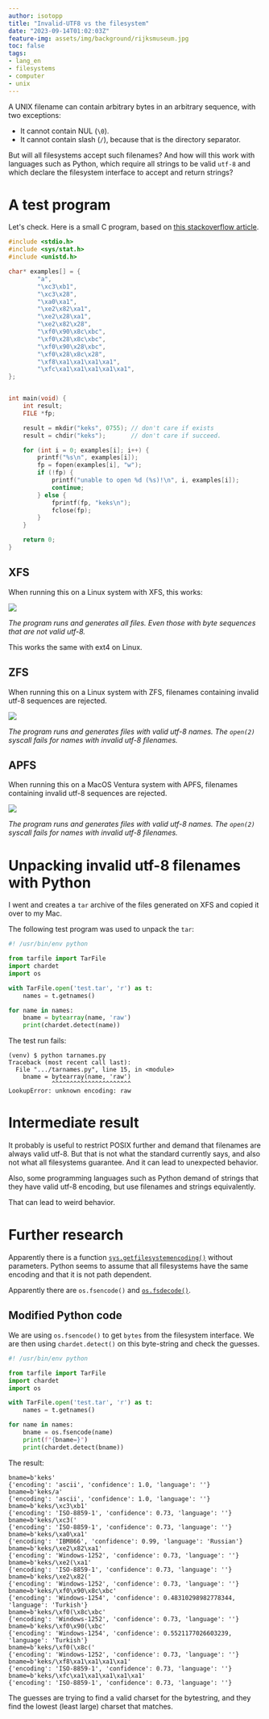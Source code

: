 ```yaml
---
author: isotopp
title: "Invalid-UTF8 vs the filesystem"
date: "2023-09-14T01:02:03Z"
feature-img: assets/img/background/rijksmuseum.jpg
toc: false
tags:
- lang_en
- filesystems
- computer
- unix
---
```


A UNIX filename can contain arbitrary bytes in an arbitrary sequence, with two exceptions:

- It cannot contain NUL (`\0`).
- It cannot contain slash (`/`), because that is the directory separator.

But will all filesystems accept such filenames?
And how will this work with languages such as Python, which require all strings to be valid `utf-8` and
which declare the filesystem interface to accept and return strings?

# A test program

Let's check.
Here is a small C program, based on [this stackoverflow article](https://stackoverflow.com/questions/1301402/example-invalid-utf8-string).

```C
#include <stdio.h>
#include <sys/stat.h>
#include <unistd.h>

char* examples[] = {
        "a",
        "\xc3\xb1",
        "\xc3\x28",
        "\xa0\xa1",
        "\xe2\x82\xa1",
        "\xe2\x28\xa1",
        "\xe2\x82\x28",
        "\xf0\x90\x8c\xbc",
        "\xf0\x28\x8c\xbc",
        "\xf0\x90\x28\xbc",
        "\xf0\x28\x8c\x28",
        "\xf8\xa1\xa1\xa1\xa1",
        "\xfc\xa1\xa1\xa1\xa1\xa1",
};


int main(void) {
    int result;
    FILE *fp;

    result = mkdir("keks", 0755); // don't care if exists
    result = chdir("keks");       // don't care if succeed.

    for (int i = 0; examples[i]; i++) {
        printf("%s\n", examples[i]);
        fp = fopen(examples[i], "w");
        if (!fp) {
            printf("unable to open %d (%s)!\n", i, examples[i]);
            continue;
        } else {
            fprintf(fp, "keks\n");
            fclose(fp);
        }
    }

    return 0;
}
```

## XFS

When running this on a Linux system with XFS, this works:

![](/uploads/2023/09/invalid-utf8-xfs.png)

*The program runs and generates all files. Even those with byte sequences that are not valid utf-8.*

This works the same with ext4 on Linux.

## ZFS

When running this on a Linux system with ZFS, filenames containing invalid utf-8 sequences are rejected.

![](/uploads/2023/09/invalid-utf8-zfs.png)

*The program runs and generates files with valid utf-8 names. The `open(2)` syscall fails for names with invalid utf-8 filenames.*


## APFS

When running this on a MacOS Ventura system with APFS, filenames containing invalid utf-8 sequences are rejected.

![](/uploads/2023/09/invalid-utf8-apfs.png)

*The program runs and generates files with valid utf-8 names. The `open(2)` syscall fails for names with invalid utf-8 filenames.*

# Unpacking invalid utf-8 filenames with Python

I went and creates a `tar` archive of the files generated on XFS and copied it over to my Mac.

The following test program was used to unpack the `tar`:
```python
#! /usr/bin/env python

from tarfile import TarFile
import chardet
import os

with TarFile.open('test.tar', 'r') as t:
    names = t.getnames()

for name in names:
    bname = bytearray(name, 'raw')
    print(chardet.detect(name))
```

The test run fails:

```console
(venv) $ python tarnames.py
Traceback (most recent call last):
  File ".../tarnames.py", line 15, in <module>
    bname = bytearray(name, 'raw')
            ^^^^^^^^^^^^^^^^^^^^^^
LookupError: unknown encoding: raw
```

# Intermediate result

It probably is useful to restrict POSIX further and demand that filenames are always valid utf-8.
But that is not what the standard currently says, and also not what all filesystems guarantee.
And it can lead to unexpected behavior.

Also, some programming languages such as Python demand of strings that they have valid utf-8 encoding,
but use filenames and strings equivalently.

That can lead to weird behavior.

# Further research

Apparently there is a function
[`sys.getfilesystemencoding()`](https://docs.python.org/3/library/sys.html#sys.getfilesystemencoding)
without parameters.
Python seems to assume that all filesystems have the same encoding and that it is not path dependent.

Apparently there are `os.fsencode()` and 
[`os.fsdecode()`](https://docs.python.org/3/library/os.html#os.fsencode).

## Modified Python code

We are using `os.fsencode()` to get `bytes` from the filesystem interface.
We are then using `chardet.detect()` on this byte-string and check the guesses.

```python
#! /usr/bin/env python

from tarfile import TarFile
import chardet
import os

with TarFile.open('test.tar', 'r') as t:
    names = t.getnames()

for name in names:
    bname = os.fsencode(name)
    print(f"{bname=}")
    print(chardet.detect(bname))
```

The result:

```console
bname=b'keks'
{'encoding': 'ascii', 'confidence': 1.0, 'language': ''}
bname=b'keks/a'
{'encoding': 'ascii', 'confidence': 1.0, 'language': ''}
bname=b'keks/\xc3\xb1'
{'encoding': 'ISO-8859-1', 'confidence': 0.73, 'language': ''}
bname=b'keks/\xc3('
{'encoding': 'ISO-8859-1', 'confidence': 0.73, 'language': ''}
bname=b'keks/\xa0\xa1'
{'encoding': 'IBM866', 'confidence': 0.99, 'language': 'Russian'}
bname=b'keks/\xe2\x82\xa1'
{'encoding': 'Windows-1252', 'confidence': 0.73, 'language': ''}
bname=b'keks/\xe2(\xa1'
{'encoding': 'ISO-8859-1', 'confidence': 0.73, 'language': ''}
bname=b'keks/\xe2\x82('
{'encoding': 'Windows-1252', 'confidence': 0.73, 'language': ''}
bname=b'keks/\xf0\x90\x8c\xbc'
{'encoding': 'Windows-1254', 'confidence': 0.48310298982778344, 'language': 'Turkish'}
bname=b'keks/\xf0(\x8c\xbc'
{'encoding': 'Windows-1252', 'confidence': 0.73, 'language': ''}
bname=b'keks/\xf0\x90(\xbc'
{'encoding': 'Windows-1254', 'confidence': 0.5521177026603239, 'language': 'Turkish'}
bname=b'keks/\xf0(\x8c('
{'encoding': 'Windows-1252', 'confidence': 0.73, 'language': ''}
bname=b'keks/\xf8\xa1\xa1\xa1\xa1'
{'encoding': 'ISO-8859-1', 'confidence': 0.73, 'language': ''}
bname=b'keks/\xfc\xa1\xa1\xa1\xa1\xa1'
{'encoding': 'ISO-8859-1', 'confidence': 0.73, 'language': ''}
```

The guesses are trying to find a valid charset for the bytestring, and they find the lowest (least large) charset that matches.
